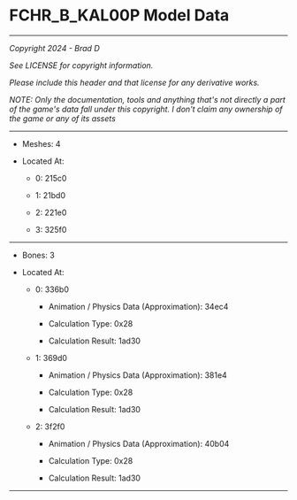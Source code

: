 # FCHR_B_KAL00P Model Data

---

*Copyright 2024 - Brad D*

*See LICENSE for copyright information.*

*Please include this header and that license for any derivative works.*

*NOTE: Only the documentation, tools and anything that's not directly a part of the game's data fall under this copyright. I don't claim any ownership of the game or any of its assets*

---

* Meshes: 4

* Located At:

  * 0: 215c0

  * 1: 21bd0

  * 2: 221e0

  * 3: 325f0

---

* Bones: 3

* Located At:

  * 0: 336b0

    * Animation / Physics Data (Approximation): 34ec4

    * Calculation Type: 0x28

    * Calculation Result: 1ad30

  * 1: 369d0

    * Animation / Physics Data (Approximation): 381e4

    * Calculation Type: 0x28

    * Calculation Result: 1ad30

  * 2: 3f2f0

    * Animation / Physics Data (Approximation): 40b04

    * Calculation Type: 0x28

    * Calculation Result: 1ad30

---

